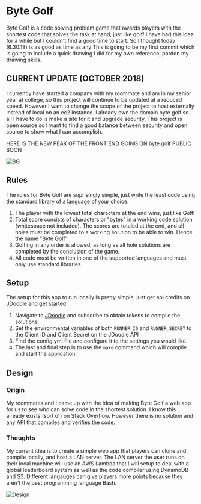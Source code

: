 # Byte Golf

Byte Golf is a code solving problem game that awards players with the shortest code that solves the task at hand, just like golf! I have had this idea for a while but I couldn't find a good time to start. So I thought today (6.30.18) is as good as time as any  This is going to be my first commit which is going to include a quick drawing I did for my own reference, pardon my drawing skills.

## CURRENT UPDATE (OCTOBER 2018)

I currently have started a company with my roommate and am in my senior year at college, so this project will continue to be updated at a reduced speed. However I want to change the scope of the project to host externally instead of local on an ec2 instance. I already own the domain byte.golf so all I have to do is make a site for it and upgrade security. This project is open source so I want to find a good balance between security and open source to show what I can accomplish.

HERE IS THE NEW PEAK OF THE FRONT END GOING ON byte.golf PUBLIC SOON

![BG](https://i.imgur.com/7cifQGq.png)

## Rules

The rules for Byte Golf are suprisingly simple, just write the least code using the standard library of a language of your choice.

1. The player with the lowest total characters at the end wins, just like Golf!
1. Total score consists of characters or "bytes" in a working code solution (whitespace not included). The scores are totaled at the end, and all holes must be completed to a working solution to be able to win. Hence the name "Byte Golf"
1. Golfing in any order is allowed, as long as all hole solutions are completed by the conclusion of the game.
1. All code must be written in one of the supported languages and must only use standard libraries.

## Setup

The setup for this app to run locally is pretty simple, just get api credits on JDoodle and get started.

1. Navigate to [JDoodle](https://www.jdoodle.com/compiler-api) and subscribe to obtain tokens to compile the solutions.
1. Set the environmental variables of both `RUNNER_ID` and `RUNNER_SECRET` to the Client ID and Client Secret on the JDoodle API
1. Find the config.yml file and configure it to the settings you would like.
1. The last and final step is to use the `make` command which will compile and start the application.

## Design

### Origin

My roommates and I came up with the idea of making Byte Golf a web app for us to see who can solve code in the shortest solution. I know this already exists (sort of) on Stack Overflow. However there is no solution and any API that compiles and verifies the code.

### Thoughts

My current idea is to create a simple web app that players can clone and compile locally, and host a LAN server. The LAN server the user runs on their local machine will use an AWS Lambda that I will setup to deal with a global leaderboard system as well as the code compiler using DynamoDB and S3. Different langauges can give players more points because they aren't the best programming language Bash.

![Design](https://i.imgur.com/SVmaRN6.jpg "Design")